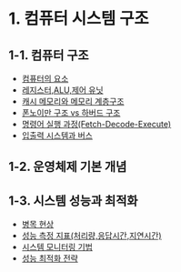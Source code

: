 # 1. 컴퓨터 시스템 구조

## 1-1. 컴퓨터 구조
- [컴퓨터의 요소]()
- [레지스터,ALU,제어 유닛]()
- [캐시 메모리와 메모리 계층구조]()
- [폰노이만 구조 vs 하버드 구조]()
- [명령어 실행 과정(Fetch-Decode-Execute)]()
- [입출력 시스템과 버스]()
## 1-2. 운영체제 기본 개념

## 1-3. 시스템 성능과 최적화

- [병목 현상](https://github.com/CS-CookStudy/cook-cs/blob/main/01.%20Computer%20System%20Fundamentals/1.3%20System%20Performance%20and%20Optimization/1.3.1%20Bottleneck.md) <br>
- [성능 측정 지표(처리량,응답시간,지연시간)](https://github.com/CS-CookStudy/cook-cs/blob/main/01.%20Computer%20System%20Fundamentals/1.3%20System%20Performance%20and%20Optimization/1.3.2%20Evaluation%20Metric.md) <br>
- [시스템 모니터링 기법](https://github.com/CS-CookStudy/cook-cs/blob/main/01.%20Computer%20System%20Fundamentals/1.3%20System%20Performance%20and%20Optimization/1.3.3%20System%20Monitoring.md) <br>
- [성능 최적화 전략](https://github.com/CS-CookStudy/cook-cs/blob/main/01.%20Computer%20System%20Fundamentals/1.3%20System%20Performance%20and%20Optimization/1.3.4%20Performance%20Optimization.md)
